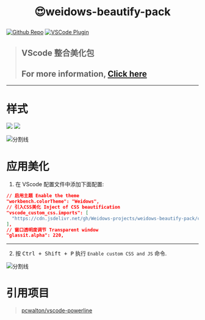 <!--
 * @?: *********************************************************************
 * @Author: Weidows
 * @Date: 2021-05-14 04:28:22
 * @LastEditors: Weidows
 * @LastEditTime: 2021-09-29 00:48:02
 * @FilePath: \weidows-beautify-pack\README.md
 * @Description:
 * @!: *********************************************************************
-->

<h1 align="center">

😍weidows-beautify-pack

</h1>

[github-shield]: https://img.shields.io/github/stars/Weidows-projects/weidows-beautify-pack?style=social
[github-url]: https://github.com/Weidows-projects/weidows-beautify-pack

[vscode-shield]: https://img.shields.io/visual-studio-marketplace/r/Weidows.weidows-beautify-pack?logo=visual-studio-code&style=social
[vscode-url]: https://marketplace.visualstudio.com/items?itemName=Weidows.weidows-beautify-pack

[![Github Repo][github-shield]][github-url]
[![VSCode Plugin][vscode-shield]][vscode-url]

> ##  VScode 整合美化包
> ## For more information, [Click here][github-url]

---

# 样式

![](https://cdn.jsdelivr.net/gh/Weidows-projects/weidows-beautify-pack/images/1.png)
![](https://cdn.jsdelivr.net/gh/Weidows-projects/weidows-beautify-pack/images/2.png)


![分割线](https://cdn.jsdelivr.net/gh/Weidows/Images/img/divider.png)


# 应用美化

1. 在 VScode 配置文件中添加下面配置:

  ```json
  // 启用主题 Enable the theme
  "workbench.colorTheme": "Weidows",
  // 引入CSS美化 Inject of CSS beautification
  "vscode_custom_css.imports": [
    "https://cdn.jsdelivr.net/gh/Weidows-projects/weidows-beautify-pack/css/lights-on.css"
  ],
  // 窗口透明度调节 Transparent window
  "glassit.alpha": 220,
  ```

---

2. 按 <kbd>Ctrl + Shift + P</kbd> 执行 `Enable custom CSS and JS` 命令.


![分割线](https://cdn.jsdelivr.net/gh/Weidows/Images/img/divider.png)

# 引用项目

> [pcwalton/vscode-powerline](https://github.com/pcwalton/vscode-powerline)
